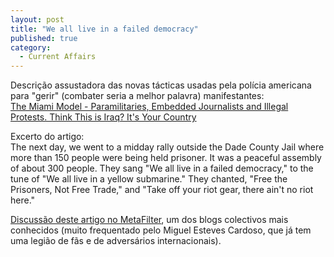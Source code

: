 ```yaml
---
layout: post
title: "We all live in a failed democracy"
published: true
category:
  - Current Affairs
---
```

<p>Descrição assustadora das novas tácticas usadas pela polícia americana para "gerir" (combater seria a melhor palavra) manifestantes:<br />
<a href="http://www.informationclearinghouse.info/article5286.htm">The Miami Model - Paramilitaries, Embedded Journalists and Illegal Protests. Think This is Iraq? It's Your Country</a></p>

<p>Excerto do artigo:<br />
The next day, we went to a midday rally outside the Dade County Jail where more than 150 people were being held prisoner. It was a peaceful assembly of about 300 people. They sang "We all live in a failed democracy," to the tune of "We all live in a yellow submarine." They chanted, "Free the Prisoners, Not Free Trade," and "Take off your riot gear, there ain't no riot here." </p>

<p><a href="http://www.metafilter.com/mefi/29963">Discussão deste artigo no MetaFilter</a>, um dos blogs colectivos mais conhecidos (muito frequentado pelo Miguel Esteves Cardoso, que já tem uma legião de fãs e de  adversários internacionais).</p>

